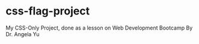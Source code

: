 # css-flag-project
My CSS-Only Project, done as a lesson on Web Development Bootcamp By Dr. Angela Yu
